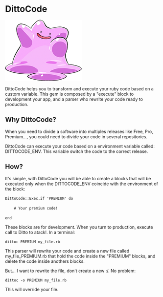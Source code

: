 # DittoCode

![DittCode](https://raw.githubusercontent.com/Angelmmiguel/ditto_code/master/ditto.png "DittoCode")

DittoCode helps you to transform and execute your ruby code based on a custom variable. This gem is composed by a "execute" block to development your app, and a parser who rewrite your code ready to production.

## Why DittoCode?

When you need to divide a software into multiples releases like Free, Pro, Premium..., you could need to divide your code in several repositories. 

DittoCode can execute your code based on a environment variable called: DITTOCODE_ENV. This variable switch the code to the correct release.

## How?

It's simple, with DittoCode you will be able to create a blocks that will be executed only when the DITTOCODE_ENV coincide with the environment of the block:

	DittoCode::Exec.if 'PREMIUM' do

		# Your premium code!

	end

These blocks are for development. When you turn to production, execute call to Ditto to atack!. In a terminal:

	dittoc PREMIUM my_file.rb

This parser will rewrite your code and create a new file called my_file_PREMIUM.rb that hold the code inside the "PREMIUM" blocks, and delete the code inside anothers blocks.

But... I want to rewrite the file, don't create a new :/. No problem:

	dittoc -o PREMIUM my_file.rb

This will override your file.